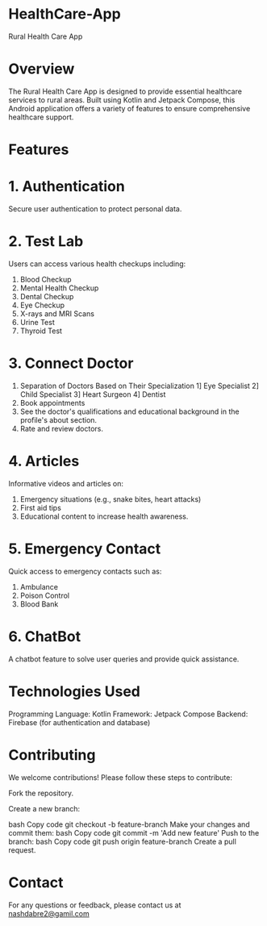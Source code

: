 # HealthCare-App
Rural Health Care App

# Overview
The Rural Health Care App is designed to provide essential healthcare services to rural areas. Built using Kotlin and Jetpack Compose, this Android application offers a variety of features to ensure comprehensive healthcare support.

# Features
# 1. Authentication
Secure user authentication to protect personal data.

# 2. Test Lab
Users can access various health checkups including: 
1. Blood Checkup
2. Mental Health Checkup
3. Dental Checkup
4. Eye Checkup
5. X-rays and MRI Scans
6. Urine Test
7. Thyroid Test

# 3. Connect Doctor 
1. Separation of Doctors Based on Their Specialization
  1] Eye Specialist
  2] Child Specialist
  3] Heart Surgeon
  4] Dentist
2. Book appointments
3. See the doctor's qualifications and educational background in the profile's about section.
4. Rate and review doctors.

# 4. Articles
Informative videos and articles on: 
 1. Emergency situations (e.g., snake bites, heart attacks)
 2.  First aid tips
 3.  Educational content to increase health awareness.

# 5. Emergency Contact
Quick access to emergency contacts such as: 
1. Ambulance
2. Poison Control
3. Blood Bank

# 6. ChatBot
A chatbot feature to solve user queries and provide quick assistance. 

# Technologies Used
Programming Language: Kotlin Framework: Jetpack Compose Backend: Firebase (for authentication and database)

# Contributing
We welcome contributions! Please follow these steps to contribute:

Fork the repository.

Create a new branch:

bash Copy code git checkout -b feature-branch Make your changes and commit them: bash Copy code git commit -m 'Add new feature' Push to the branch: bash Copy code git push origin feature-branch Create a pull request.

# Contact
For any questions or feedback, please contact us at nashdabre2@gamil.com

